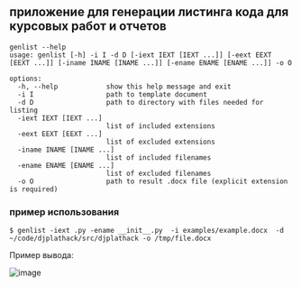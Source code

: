 ## приложение для генерации листинга кода для курсовых работ и отчетов

```
genlist --help
usage: genlist [-h] -i I -d D [-iext IEXT [IEXT ...]] [-eext EEXT [EEXT ...]] [-iname INAME [INAME ...]] [-ename ENAME [ENAME ...]] -o O

options:
  -h, --help            show this help message and exit
  -i I                  path to template document
  -d D                  path to directory with files needed for listing
  -iext IEXT [IEXT ...]
                        list of included extensions
  -eext EEXT [EEXT ...]
                        list of excluded extensions
  -iname INAME [INAME ...]
                        list of included filenames
  -ename ENAME [ENAME ...]
                        list of excluded filenames
  -o O                  path to result .docx file (explicit extension is required)
```

### пример использования

```$ genlist -iext .py -ename __init__.py  -i examples/example.docx  -d ~/code/djplathack/src/djplathack -o /tmp/file.docx```

Пример вывода:

![image](https://github.com/user-attachments/assets/70a7a513-8f94-499f-ad11-08cc0a8199c7)
